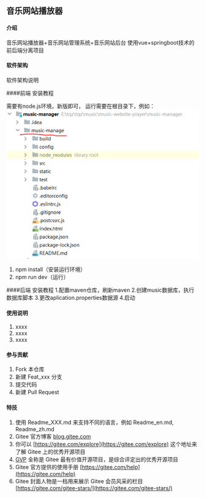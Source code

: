 ## 音乐网站播放器

#### 介绍
音乐网站播放器+音乐网站管理系统+音乐网站后台
使用vue+springboot技术的前后端分离项目

#### 软件架构
软件架构说明


####前端 安装教程

需要有node.js环境，新版即可，
运行需要在根目录下，例如：
![示例](music-manager/music-manage/static/%E6%8D%95%E8%8E%B7.PNG)
1.  npm install（安装运行环境） 
2.  npm run dev（运行）

####后端 安装教程
1.配置maven仓库，刷新maven
2.创建music数据库，执行数据库脚本
3.更改aplication.properties数据源
4.启动

#### 使用说明

1.  xxxx
2.  xxxx
3.  xxxx

#### 参与贡献

1.  Fork 本仓库
2.  新建 Feat_xxx 分支
3.  提交代码
4.  新建 Pull Request


#### 特技

1.  使用 Readme\_XXX.md 来支持不同的语言，例如 Readme\_en.md, Readme\_zh.md
2.  Gitee 官方博客 [blog.gitee.com](https://blog.gitee.com)
3.  你可以 [https://gitee.com/explore](https://gitee.com/explore) 这个地址来了解 Gitee 上的优秀开源项目
4.  [GVP](https://gitee.com/gvp) 全称是 Gitee 最有价值开源项目，是综合评定出的优秀开源项目
5.  Gitee 官方提供的使用手册 [https://gitee.com/help](https://gitee.com/help)
6.  Gitee 封面人物是一档用来展示 Gitee 会员风采的栏目 [https://gitee.com/gitee-stars/](https://gitee.com/gitee-stars/)
